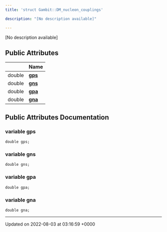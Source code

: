 ```yaml
---
title: 'struct Gambit::DM_nucleon_couplings'

description: "[No description available]"

---
```









[No description available]

## Public Attributes

|                | Name           |
| -------------- | -------------- |
| double | **[gps](/documentation/code/main/classes/structgambit_1_1dm__nucleon__couplings/#variable-gps)**  |
| double | **[gns](/documentation/code/main/classes/structgambit_1_1dm__nucleon__couplings/#variable-gns)**  |
| double | **[gpa](/documentation/code/main/classes/structgambit_1_1dm__nucleon__couplings/#variable-gpa)**  |
| double | **[gna](/documentation/code/main/classes/structgambit_1_1dm__nucleon__couplings/#variable-gna)**  |

## Public Attributes Documentation

### variable gps

```
double gps;
```


### variable gns

```
double gns;
```


### variable gpa

```
double gpa;
```


### variable gna

```
double gna;
```


-------------------------------

Updated on 2022-08-03 at 03:16:59 +0000